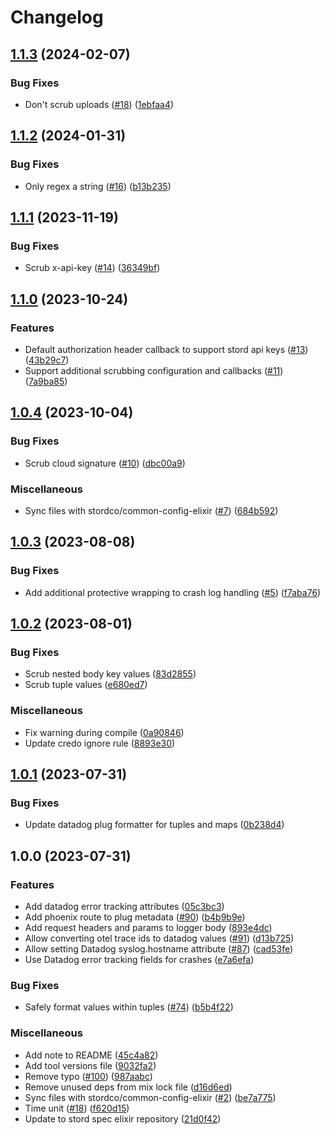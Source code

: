 # Changelog

## [1.1.3](https://github.com/stordco/logger_json/compare/v1.1.2...v1.1.3) (2024-02-07)


### Bug Fixes

* Don't scrub uploads ([#18](https://github.com/stordco/logger_json/issues/18)) ([1ebfaa4](https://github.com/stordco/logger_json/commit/1ebfaa441632e2f10a03766bf4996e82b3531664))

## [1.1.2](https://github.com/stordco/logger_json/compare/v1.1.1...v1.1.2) (2024-01-31)


### Bug Fixes

* Only regex a string ([#16](https://github.com/stordco/logger_json/issues/16)) ([b13b235](https://github.com/stordco/logger_json/commit/b13b235d1ad8d241b7c0772659e50ab49c57baf4))

## [1.1.1](https://github.com/stordco/logger_json/compare/v1.1.0...v1.1.1) (2023-11-19)


### Bug Fixes

* Scrub x-api-key ([#14](https://github.com/stordco/logger_json/issues/14)) ([36349bf](https://github.com/stordco/logger_json/commit/36349bf8325f5ab46380772c9ce348b679a023aa))

## [1.1.0](https://github.com/stordco/logger_json/compare/v1.0.4...v1.1.0) (2023-10-24)


### Features

* Default authorization header callback to support stord api keys ([#13](https://github.com/stordco/logger_json/issues/13)) ([43b29c7](https://github.com/stordco/logger_json/commit/43b29c7c5460821c7c7c0ecff597a989430a9773))
* Support additional scrubbing configuration and callbacks ([#11](https://github.com/stordco/logger_json/issues/11)) ([7a9ba85](https://github.com/stordco/logger_json/commit/7a9ba85732c28a8a5b9e936f4cf56767eeeb495f))

## [1.0.4](https://github.com/stordco/logger_json/compare/v1.0.3...v1.0.4) (2023-10-04)


### Bug Fixes

* Scrub cloud signature ([#10](https://github.com/stordco/logger_json/issues/10)) ([dbc00a9](https://github.com/stordco/logger_json/commit/dbc00a92111f95f0c8069eb00f15d3c97e40860b))


### Miscellaneous

* Sync files with stordco/common-config-elixir ([#7](https://github.com/stordco/logger_json/issues/7)) ([684b592](https://github.com/stordco/logger_json/commit/684b592f189f4ac75cf70c5874a20b36b27037a0))

## [1.0.3](https://github.com/stordco/logger_json/compare/v1.0.2...v1.0.3) (2023-08-08)


### Bug Fixes

* Add additional protective wrapping to crash log handling ([#5](https://github.com/stordco/logger_json/issues/5)) ([f7aba76](https://github.com/stordco/logger_json/commit/f7aba76f638a00b1a7c86448bf3f90b69b6eb56d))

## [1.0.2](https://github.com/stordco/logger_json/compare/v1.0.1...v1.0.2) (2023-08-01)


### Bug Fixes

* Scrub nested body key values ([83d2855](https://github.com/stordco/logger_json/commit/83d2855c5663363d3eff5f85d94ef130d2d56fcc))
* Scrub tuple values ([e680ed7](https://github.com/stordco/logger_json/commit/e680ed7c389f547bb904e5419c64cbe9fe31c84e))


### Miscellaneous

* Fix warning during compile ([0a90846](https://github.com/stordco/logger_json/commit/0a908465a2d151de39389995888d5dd38a894846))
* Update credo ignore rule ([8893e30](https://github.com/stordco/logger_json/commit/8893e30a215067b5ddfe79490ba60cfd4a94c8bc))

## [1.0.1](https://github.com/stordco/logger_json/compare/v1.0.0...v1.0.1) (2023-07-31)


### Bug Fixes

* Update datadog plug formatter for tuples and maps ([0b238d4](https://github.com/stordco/logger_json/commit/0b238d4ea850cf6d9e22158451182df42bc54e79))

## 1.0.0 (2023-07-31)


### Features

* Add datadog error tracking attributes ([05c3bc3](https://github.com/stordco/logger_json/commit/05c3bc3f9261ae55043d61dfece1d9c4f9a733c2))
* Add phoenix route to plug metadata ([#90](https://github.com/stordco/logger_json/issues/90)) ([b4b9b9e](https://github.com/stordco/logger_json/commit/b4b9b9eb783d44298fa6445fa9a889c26cfd8788))
* Add request headers and params to logger body ([893e4dc](https://github.com/stordco/logger_json/commit/893e4dc279bf1ca71220acad84459fe86eaaf85a))
* Allow converting otel trace ids to datadog values ([#91](https://github.com/stordco/logger_json/issues/91)) ([d13b725](https://github.com/stordco/logger_json/commit/d13b725b5bc905e243e1c8781a2c80e91906aaf2))
* Allow setting Datadog syslog.hostname attribute ([#87](https://github.com/stordco/logger_json/issues/87)) ([cad53fe](https://github.com/stordco/logger_json/commit/cad53feaadddaa1766a7fde33b504f3b1da3cd13))
* Use Datadog error tracking fields for crashes ([e7a6efa](https://github.com/stordco/logger_json/commit/e7a6efa4892f9c75ff415c260b2db96245e1203a))


### Bug Fixes

* Safely format values within tuples ([#74](https://github.com/stordco/logger_json/issues/74)) ([b5b4f22](https://github.com/stordco/logger_json/commit/b5b4f224bf295252c8989bd22b0551c155c2ee93))


### Miscellaneous

* Add note to README ([45c4a82](https://github.com/stordco/logger_json/commit/45c4a8204a1123ad09a23f06c0c16d6fd413ed57))
* Add tool versions file ([9032fa2](https://github.com/stordco/logger_json/commit/9032fa20442b714e1a9bad5893d7381ab995d2ec))
* Remove typo ([#100](https://github.com/stordco/logger_json/issues/100)) ([987aabc](https://github.com/stordco/logger_json/commit/987aabc835c6b37555aa62a6a76b6cac65ceed93))
* Remove unused deps from mix lock file ([d16d6ed](https://github.com/stordco/logger_json/commit/d16d6edc112e81dbb8e04e2c6fc824128517abe2))
* Sync files with stordco/common-config-elixir ([#2](https://github.com/stordco/logger_json/issues/2)) ([be7a775](https://github.com/stordco/logger_json/commit/be7a775fe098e51f09a5c2b046b9afc77d019aaf))
* Time unit ([#18](https://github.com/stordco/logger_json/issues/18)) ([f620d15](https://github.com/stordco/logger_json/commit/f620d1560df264f64548cbe9d35ff5656f0c914d))
* Update to stord spec elixir repository ([21d0f42](https://github.com/stordco/logger_json/commit/21d0f4279ada1166a60771f196514cd454cd3ec9))
